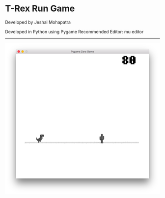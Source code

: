 # T-Rex Run Game

Developed by Jeshal Mohapatra

Developed in Python using Pygame
Recommended Editor: mu editor

<hr/>

![alt text](https://github.com/penroselearning/trex_run_code2xl/raw/master/game_screenshot.png "Game Screenshot")

